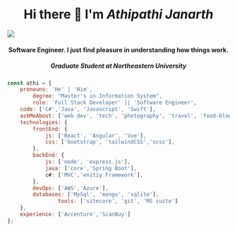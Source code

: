 <h1 align="center"> Hi there 👋 I'm <i>Athipathi Janarth</i></h1>


![](https://komarev.com/ghpvc/?username=Athipathi-Janarth&label=VIEWS&color=brightgreen&style=plastic)


<h4 align="center">Software Engineer. I just find pleasure in understanding how things work.</h4>

<h5 align="center"> Graduate Student at Northeastern University </h5>

```javascript
const athi = {
	pronouns: 'He' | 'Him',
        degree: "Master's in Information System",
        role: 'Full Stack Developer' || 'Software Engineer',
	code: ['C#','Java', 'Javascript', 'Swift'],
	askMeAbout: ['web dev', 'tech', 'photography', 'travel', 'food-blogging'],
	technologies: {
		frontEnd: {
			js: ['React', 'Angular', 'Vue'],
			css: ['bootstrap', 'tailwindCSS','scss'],
		},
		backEnd: {
			js: ['node', 'express.js'],
			java: ['core','Spring Boot'],
			c#: ['MVC','enitiy Framework'],
		},
		devOps: ['AWS','Azure'],
		databases: ['MySql', 'mongo', 'sqlite'],
                tools: ['sitecore', 'git', 'MS suite']
	},
 	experience: ['Accenture','ScanBuy']
};
```
<!--
**Athipathi-Janarth/Athipathi-Janarth** is a ✨ _special_ ✨ repository because its `README.md` (this file) appears on your GitHub profile.

Here are some ideas to get you started:

- 🔭 I’m currently working on ...
- 🌱 I’m currently learning ...
- 👯 I’m looking to collaborate on ...
- 🤔 I’m looking for help with ...
- 💬 Ask me about ...
- 📫 How to reach me: ...
- 😄 Pronouns: ...
- ⚡ Fun fact: ...
-->
